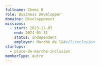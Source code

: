```yaml
---
fullname: Chems B
role: Business Developper
domaine: Développement
missions:
  - start: 2023-11-07
    end: 2024-01-31
    status: independent
    employer: Marché de l&#x27;inclusion
startups:
  - place-de-marche-inclusion
memberType: autre
---
```


